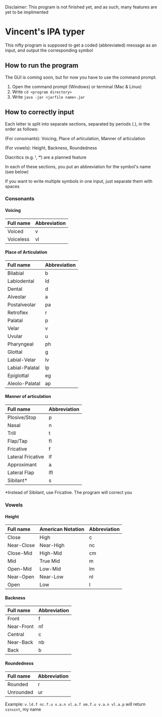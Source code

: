 Disclaimer: This program is not finished yet, and as such, many features are yet to be implimented

# Vincent's IPA typer

This nifty program is supposed to get a coded (abbreviated) message as an input, and output the corresponding symbol

## How to run the program

The GUI is coming soon, but for now you have to use the command prompt.

1. Open the command prompt (Windows) or terminal (Mac & Linux)
2. Write ```cd <program directory>```
3. Write ```java -jar <jarfile name>.jar```

## How to correctly input

Each letter is split into separate sections, separated by periods (.), in the order as follows:

(For consonants): Voicing, Place of articulation, Manner of articulation

(For vowels): Height, Backness, Roundedness

Diacritics (e.g. ʲ, ʷ) are a planned feature

In each of these sections, you put an abbreviation for the symbol's name (see below)

If you want to write multiple symbols in one input, just separate them with spaces
### Consonants
#### Voicing
| Full name | Abbreviation |
| :-------- | :----------- 
| Voiced | v |
| Voiceless | vl |
#### Place of Articulation
| Full name      | Abbreviation   |
| :------------- | :------------- |
| Bilabial       | b              |
| Labiodental    | ld             |
| Dental         | d              |
| Alveolar       | a              |
| Postalveolar   | pa       |
| Retroflex      | r              |
| Palatal        | p              |
| Velar          | v              |
| Uvular         | u              |
| Pharyngeal     | ph             |
| Glottal        | g              |
| Labial-Velar   | lv             |
| Labial-Palatal | lp             |
| Epiglottal     | eg             |
| Aleolo-Palatal | ap             | 
#### Manner of articulation
| Full name | Abbreviation     |
| :------------- | :------------- |
| Plosive/Stop       | p       |
| Nasal   | n  |
| Trill   | t  |
| Flap/Tap   | fl  |
| Fricative   | f  |
| Lateral Fricative   | lf  |
| Approximant   | a  |
| Lateral Flap   | lfl  |
| Sibilant*   | s  |

*Instead of Sibilant, use Fricative. The program will correct you

### Vowels
#### Height
| Full name     | American Notation | Abbreviation     |
| :------------- | :------------- | :--- |
| Close | High | c |
| Near-Close   | Near-High  | nc  |
| Close-Mid   | High-Mid  | cm  |
| Mid   | True Mid  | m  |
| Open-Mid   | Low-Mid  | lm  |
| Near-Open   | Near-Low  | nl  |
| Open   | Low  | l  |
#### Backness
| Full name | Abbreviation |
| :------------- | :------------- |
| Front | f |
| Near-Front   | nf  |
| Central   | c  |
| Near-Back   | nb  |
| Back   | b  |
#### Roundedness
| Full name | Abbreviation     |
| :------------- | :------------- |
| Rounded       | r      |
| Unrounded   | ur  |

Example: `v.ld.f nc.f.u v.a.n vl.a.f om.f.u v.a.n vl.a.p` will return `vɪnsɛnt`, my name
